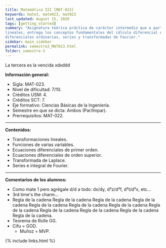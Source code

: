 ```yaml
---
title: Matemática III [MAT-023]
keywords: mate3, mate023, mat023
last_updated: August 15, 2020
tags: [getting_started]
summary: "Asignatura teórica práctica de carácter intermedio que a partir de una introducción a las transformaciones
lineales, entrega los conceptos fundamentales del cálculo diferencial en varias variables, ecuaciones
diferenciales ordinarias, series y transformadas de Fourier."
sidebar: main_sidebar
permalink: semestre3_MAT023.html
folder: semestre-3
---
```


La tercera es la vencida xdxddd

**Información general:**

- Sigla: MAT-023.
- Nivel de dificultad: 7/10.
- Créditos USM: 4.
- Créditos SCT: 7.
- Eje formativo: Ciencias Básicas de la Ingeniería.
- Semestre en que se dicta: Ambos (Par/Impar).
- Prerrequisitos: MAT-022.

---

**Contenidos:**

- Transformaciones lineales.
- Funciones de varias variables.
- Ecuaciones diferenciales de primer orden.
- Ecuaciones diferenciales de orden superior.
- Transformada de Laplace.
- Series e integral de Fourier.

---

**Comentarios de los alumnos:**

- Como mate 1 pero agrégale d/d a todo: dx/dy, d²z/d²f, d²t/d²x, etc...
- 3rd time's the charm...
- Regla de la cadena  Regla de la cadena Regla de la cadena Regla de la cadena Regla de la cadena Regla de la cadena Regla de la cadena Regla de la cadena Regla de la cadena Regla de la cadena Regla de la cadena Regla de la cadena.
- Teorema de Rolle GG.
- Cifu = GOD.
  - Muñoz = MVP.

{% include links.html %}

